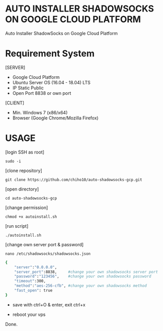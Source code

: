 # AUTO INSTALLER SHADOWSOCKS ON GOOGLE CLOUD PLATFORM

Auto Installer ShadowSocks on Google Cloud Platform

# Requirement System

[SERVER]
- Google Cloud Platform 
- Ubuntu Server OS (16.04 - 18.04) LTS
- IP Static Public
- Open Port 8838 or own port

[CLIENT]
- Min. Windows 7 (x86/x64)
- Browser (Google Chrome/Mozilla Firefox)

# USAGE

[login SSH as root]
```
sudo -i
```
[clone repository]
```
git clone https://github.com/chiho10/auto-shadowsocks-gcp.git
```
[open directory]
```
cd auto-shadowsocks-gcp
```
[change permission]
```
chmod +x autoinstall.sh
```
[run script]
```
./autoinstall.sh
```
[change own server port & password]
```
nano /etc/shadowsocks/shadowsocks.json
```
```sh
{
    "server":"0.0.0.0",
    "server_port":8838,     #change your own shadowsocks server port
    "password":"123456",    #change your own shadowsocks password
    "timeout":300,
    "method":"aes-256-cfb", #change your own shadowsocks method
    "fast_open": true
}
```
- save with ctrl+O & enter, exit ctrl+x

- reboot your vps

Done.
